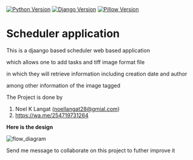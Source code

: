 [![Python Version](https://img.shields.io/badge/python-3.10-brightgreen.svg)](https://python.org)
[![Django Version](https://img.shields.io/badge/django-4.1.7-brightgreen.svg)](https://djangoproject.com)
[![Pillow Version](https://img.shields.io/badge/pillow-9.4.0-brightgreen.svg)](https://pillow.readthedocs.io/en/stable/about.html)

# Scheduler application

This is a djaango based scheduler web based application

which allows one to add tasks and tiff image format file

in which they will retrieve information including creation date and author

among other information of the image tagged



The Project is done by
1. Noel K Langat (noellangat28@gmial.com)
2. https://wa.me/254719731264

**Here is the design**


![flow_diagram](./flow_diagram.jpg)

Send me message to collaborate on this project to futher improve it
